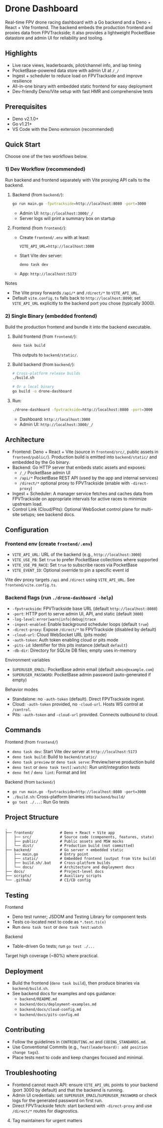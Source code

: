 # Drone Dashboard

Real-time FPV drone racing dashboard with a Go backend and a Deno + React + Vite frontend. The backend embeds the production frontend and proxies data from FPVTrackside; it also provides a lightweight PocketBase datastore and admin UI for reliability and tooling.

## Highlights

- Live race views, leaderboards, pilot/channel info, and lap timing
- PocketBase-powered data store with admin UI at `/_/`
- Ingest + scheduler to reduce load on FPVTrackside and improve resilience
- All-in-one binary with embedded static frontend for easy deployment
- Dev-friendly Deno/Vite setup with fast HMR and comprehensive tests

## Prerequisites

- Deno v2.1.0+
- Go v1.21+
- VS Code with the Deno extension (recommended)

## Quick Start

Choose one of the two workflows below.

### 1) Dev Workflow (recommended)

Run backend and frontend separately with Vite proxying API calls to the backend.

1. Backend (from `backend/`):
   ```bash
   go run main.go -fpvtrackside=http://localhost:8080 -port=3000
   ```
   - Admin UI: `http://localhost:3000/_/`
   - Server logs will print a summary box on startup

2. Frontend (from `frontend/`):
   - Create `frontend/.env` with at least:
     ```
     VITE_API_URL=http://localhost:3000
     ```
   - Start Vite dev server:
     ```bash
     deno task dev
     ```
   - App: `http://localhost:5173`

Notes
- The Vite proxy forwards `/api/*` and `/direct/*` to `VITE_API_URL`.
- Default `vite.config.ts` falls back to `http://localhost:8090`; set `VITE_API_URL` explicitly to the backend port you chose (typically 3000).

### 2) Single Binary (embedded frontend)

Build the production frontend and bundle it into the backend executable.

1. Build frontend (from `frontend/`):
   ```bash
   deno task build
   ```
   This outputs to `backend/static/`.

2. Build backend (from `backend/`):
   ```bash
   # Cross-platform release builds
   ./build.sh

   # Or a local binary
   go build -o drone-dashboard
   ```

3. Run:
   ```bash
   ./drone-dashboard -fpvtrackside=http://localhost:8080 -port=3000
   ```
   - Dashboard: `http://localhost:3000`
   - Admin UI: `http://localhost:3000/_/`

## Architecture

- Frontend: Deno + React + Vite (source in `frontend/src/`, public assets in `frontend/public/`). Production build is emitted into `backend/static/` and embedded by the Go binary.
- Backend: Go HTTP server that embeds static assets and exposes:
  - `/_/` PocketBase admin UI
  - `/api/*` PocketBase REST API (used by the app and internal services)
  - `/direct/*` optional proxy to FPVTrackside (enable with `-direct-proxy`)
- Ingest + Scheduler: A manager service fetches and caches data from FPVTrackside on appropriate intervals for active races to minimize upstream load.
- Control Link (Cloud/Pits): Optional WebSocket control plane for multi-site setups; see backend docs.

## Configuration

### Frontend env (create `frontend/.env`)

- `VITE_API_URL`: URL of the backend (e.g., `http://localhost:3000`)
- `VITE_USE_PB`: Set `true` to prefer PocketBase collections where supported
- `VITE_USE_PB_RACE`: Set `true` to subscribe races via PocketBase
- `VITE_EVENT_ID`: Optional override to pin a specific event id

Vite dev proxy targets `/api` and `/direct` using `VITE_API_URL`. See `frontend/vite.config.ts`.

### Backend flags (run `./drone-dashboard -help`)

- `-fpvtrackside`: FPVTrackside base URL (default `http://localhost:8080`)
- `-port`: HTTP port to serve admin UI, API, and static (default `3000`)
- `-log-level`: `error|warn|info|debug|trace`
- `-ingest-enabled`: Enable background scheduler loops (default `true`)
- `-direct-proxy`: Expose `/direct/*` to FPVTrackside (disabled by default)
- `-cloud-url`: Cloud WebSocket URL (pits mode)
- `-auth-token`: Auth token enabling cloud or pits mode
- `-pits-id`: Identifier for this pits instance (default `default`)
- `-db-dir`: Directory for SQLite DB files; empty uses in-memory

Environment variables
- `SUPERUSER_EMAIL`: PocketBase admin email (default `admin@example.com`)
- `SUPERUSER_PASSWORD`: PocketBase admin password (auto-generated if empty)

Behavior modes
- Standalone: no `-auth-token` (default). Direct FPVTrackside ingest.
- Cloud: `-auth-token` provided, no `-cloud-url`. Hosts WS control at `/control`.
- Pits: `-auth-token` and `-cloud-url` provided. Connects outbound to cloud.

## Commands

Frontend (from `frontend/`)
- `deno task dev`: Start Vite dev server at `http://localhost:5173`
- `deno task build`: Build to `backend/static/`
- `deno task preview` or `deno task serve`: Preview/serve production build
- `deno test` or `deno task test[:watch]`: Run unit/integration tests
- `deno fmt` / `deno lint`: Format and lint

Backend (from `backend/`)
- `go run main.go -fpvtrackside=http://localhost:8080 -port=3000`
- `./build.sh`: Cross-platform binaries into `backend/build/`
- `go test ./...`: Run Go tests

## Project Structure

```
.
├── frontend/            # Deno + React + Vite app
│   ├── src/             # Source code (components, features, state)
│   ├── public/          # Public assets and MSW mocks
│   └── dist/            # Production build (not committed)
├── backend/             # Go server + embedded static
│   ├── main.go          # Entry point
│   ├── static/          # Embedded frontend (output from Vite build)
│   ├── build.sh/.bat    # Cross-platform builds
│   └── docs/            # Architecture and deployment docs
├── docs/                # Project-level docs
├── scripts/             # Auxiliary scripts
└── .github/             # CI/CD config
```

## Testing

Frontend
- Deno test runner; JSDOM and Testing Library for component tests
- Tests co-located next to code as `*.test.ts(x)`
- Run `deno task test` or `deno task test:watch`

Backend
- Table-driven Go tests; run `go test ./...`

Target high coverage (~80%) where practical.

## Deployment

- Build the frontend (`deno task build`), then produce binaries via `backend/build.sh`.
- See backend docs for examples and ops guidance:
  - `backend/README.md`
  - `backend/docs/deployment-examples.md`
  - `backend/docs/cloud-config.md`
  - `backend/docs/pits-config.md`

## Contributing

- Follow the guidelines in `CONTRIBUTING.md` and `CODING_STANDARDS.md`.
- Use Conventional Commits (e.g., `feat(leaderboard): add position change tags`).
- Place tests next to code and keep changes focused and minimal.

## Troubleshooting

- Frontend cannot reach API: ensure `VITE_API_URL` points to your backend (port 3000 by default) and that the backend is running.
- Admin UI credentials: set `SUPERUSER_EMAIL`/`SUPERUSER_PASSWORD` or check logs for the generated password on first run.
- Direct FPVTrackside fetch: start backend with `-direct-proxy` and use `/direct/*` routes for diagnostics.
4. Tag maintainers for urgent matters

